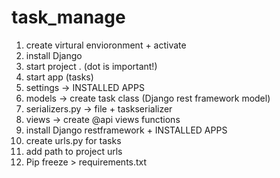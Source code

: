 # task_manage

1. create virtural envioronment + activate
2. install Django
3. start project . (dot is important!)
4. start app (tasks)
5. settings → INSTALLED APPS
6. models → create task class (Django rest framework model)
7. serializers.py → file + taskserializer
8. views → create @api views functions
9. install Django restframework + INSTALLED APPS
10. create urls.py for tasks 
11. add path to project urls
12. Pip freeze >  requirements.txt


